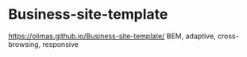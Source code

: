 # Business-site-template
https://olimas.github.io/Business-site-template/
BEM, adaptive, cross-browsing, responsive
